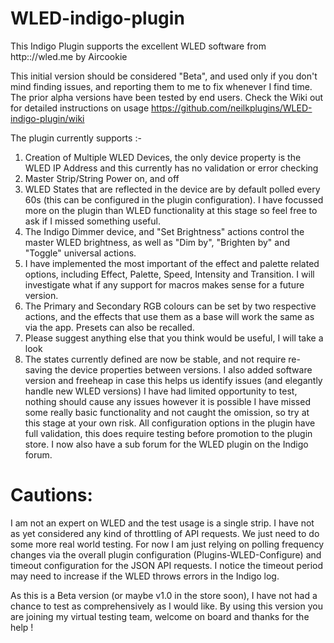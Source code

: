 # WLED-indigo-plugin
This Indigo Plugin supports the excellent WLED software from http:://wled.me by Aircookie

This initial version should be considered "Beta", and used only if you don't mind finding issues, and reporting them to me to fix whenever I find time. The prior alpha versions have been tested by end users. Check the Wiki out for detailed instructions on usage https://github.com/neilkplugins/WLED-indigo-plugin/wiki

The plugin currently supports :-

1) Creation of Multiple WLED Devices, the only device property is the WLED IP Address and this currently has no validation or error checking
2) Master Strip/String Power on, and off
3) WLED States that are reflected in the device are by default polled every 60s (this can be configured in the plugin configuration).   I have focussed more on the plugin than WLED functionality at this stage so feel free to ask if I missed something useful.  
4) The Indigo Dimmer device, and "Set Brightness" actions control the master WLED brightness, as well as "Dim by", "Brighten by" and "Toggle" universal actions.
5) I have implemented the most important of the effect and palette related options, including Effect, Palette, Speed, Intensity and Transition.  I will investigate what if any support for macros makes sense for a future version.
6) The Primary and Secondary RGB colours can be set by two respective actions, and the effects that use them as a base will work the same as via the app.  Presets can also be recalled.
7) Please suggest anything else that you think would be useful, I will take a look
8) The states currently defined are now be stable, and not require re-saving the device properties between versions.    I also added software version and freeheap in case this helps us identify issues (and elegantly handle new WLED versions)
I have had limited opportunity to test, nothing should cause any issues however it is possible I have missed some really basic functionality and not caught the omission, so try at this stage at your own risk.   All configuration options in the plugin have full validation, this does require testing before promotion to the plugin store.  I now also have a sub forum for the WLED plugin on the Indigo forum. 

# Cautions:

I am not an expert on WLED and the test usage is a single strip. I have not as yet considered any kind of throttling of API requests. We just need to do some more real world testing.  For now I am just relying on polling frequency changes via the overall plugin configuration (Plugins-WLED-Configure) and timeout configuration for the JSON API requests. I notice the timeout period may need to increase if the WLED throws errors in the Indigo log.


As this is a Beta version (or maybe v1.0 in the store soon), I have not had a chance to test as comprehensively as I would like.  By using this version you are joining my virtual testing team, welcome on board and thanks for the help !
